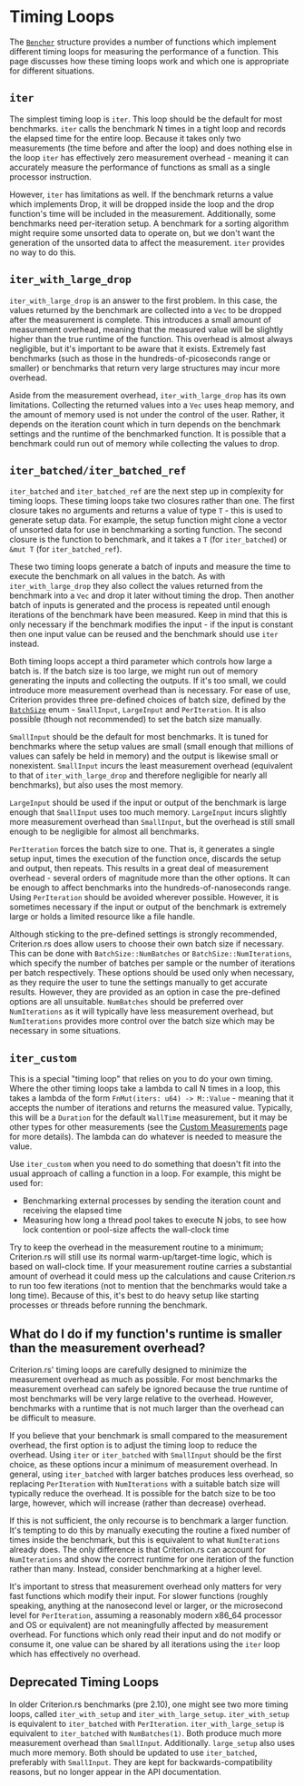 # Timing Loops

The [`Bencher`](https://bheisler.github.io/criterion.rs/criterion/struct.Bencher.html) structure
provides a number of functions which implement different timing loops for measuring the performance
of a function. This page discusses how these timing loops work and which one is appropriate for
different situations.

## `iter`

The simplest timing loop is `iter`. This loop should be the default for most benchmarks. `iter`
calls the benchmark N times in a tight loop and records the elapsed time for the entire loop.
Because it takes only two measurements (the time before and after the loop) and does nothing else in
the loop `iter` has effectively zero measurement overhead - meaning it can accurately measure the
performance of functions as small as a single processor instruction.

However, `iter` has limitations as well. If the benchmark returns a value which implements Drop, it
will be dropped inside the loop and the drop function's time will be included in the measurement.
Additionally, some benchmarks need per-iteration setup. A benchmark for a sorting algorithm
might require some unsorted data to operate on, but we don't want the generation of the unsorted
data to affect the measurement. `iter` provides no way to do this.

## `iter_with_large_drop`

`iter_with_large_drop` is an answer to the first problem. In this case, the values returned by the
benchmark are collected into a `Vec` to be dropped after the measurement is complete. This
introduces a small amount of measurement overhead, meaning that the measured value will be slightly
higher than the true runtime of the function. This overhead is almost always negligible, but it's
important to be aware that it exists. Extremely fast benchmarks (such as those in the
hundreds-of-picoseconds range or smaller) or benchmarks that return very large structures may incur
more overhead.

Aside from the measurement overhead, `iter_with_large_drop` has its own limitations. Collecting the
returned values into a `Vec` uses heap memory, and the amount of memory used is not under the
control of the user. Rather, it depends on the iteration count which in turn depends on the
benchmark settings and the runtime of the benchmarked function. It is possible that a benchmark
could run out of memory while collecting the values to drop.

## `iter_batched/iter_batched_ref`

`iter_batched` and `iter_batched_ref` are the next step up in complexity for timing loops. These
timing loops take two closures rather than one. The first closure takes no arguments and returns
a value of type `T` - this is used to generate setup data. For example, the setup function might
clone a vector of unsorted data for use in benchmarking a sorting function. The second closure
is the function to benchmark, and it takes a `T` (for `iter_batched`) or `&mut T` (for 
`iter_batched_ref`).

These two timing loops generate a batch of inputs and measure the time to execute the benchmark on
all values in the batch. As with `iter_with_large_drop` they also collect the values returned from
the benchmark into a `Vec` and drop it later without timing the drop. Then another batch of inputs
is generated and the process is repeated until enough iterations of the benchmark have been measured.
Keep in mind that this is only necessary if the benchmark modifies the input - if the input is 
constant then one input value can be reused and the benchmark should use `iter` instead.

Both timing loops accept a third parameter which controls how large a batch is. If the batch size
is too large, we might run out of memory generating the inputs and collecting the outputs. If it's
too small, we could introduce more measurement overhead than is necessary. For ease of use, Criterion
provides three pre-defined choices of batch size, defined by the 
[`BatchSize`](https://bheisler.github.io/criterion.rs/criterion/enum.BatchSize.html) enum - 
`SmallInput`, `LargeInput` and `PerIteration`. It is also possible (though not recommended) to set
the batch size manually.

`SmallInput` should be the default for most benchmarks. It is tuned for benchmarks where the setup
values are small (small enough that millions of values can safely be held in memory) and the output
is likewise small or nonexistent. `SmallInput` incurs the least measurement overhead (equivalent to
that of `iter_with_large_drop` and therefore negligible for nearly all benchmarks), but also uses
the most memory.

`LargeInput` should be used if the input or output of the benchmark is large enough that `SmallInput`
uses too much memory. `LargeInput` incurs slightly more measurement overhead than `SmallInput`, but
the overhead is still small enough to be negligible for almost all benchmarks.

`PerIteration` forces the batch size to one. That is, it generates a single setup input, times the
execution of the function once, discards the setup and output, then repeats. This results in a
great deal of measurement overhead - several orders of magnitude more than the other options. It
can be enough to affect benchmarks into the hundreds-of-nanoseconds range. Using `PerIteration`
should be avoided wherever possible. However, it is sometimes necessary if the input or output of
the benchmark is extremely large or holds a limited resource like a file handle.

Although sticking to the pre-defined settings is strongly recommended, Criterion.rs does allow
users to choose their own batch size if necessary. This can be done with `BatchSize::NumBatches` or
`BatchSize::NumIterations`, which specify the number of batches per sample or the number of
iterations per batch respectively. These options should be used only when necessary, as they require
the user to tune the settings manually to get accurate results. However, they are provided as an
option in case the pre-defined options are all unsuitable. `NumBatches` should be preferred over
`NumIterations` as it will typically have less measurement overhead, but `NumIterations` provides
more control over the batch size which may be necessary in some situations.

## `iter_custom`

This is a special "timing loop" that relies on you to do your own timing. Where the other timing
loops take a lambda to call N times in a loop, this takes a lambda of the form 
`FnMut(iters: u64) -> M::Value` - meaning that it accepts the number of iterations and returns
the measured value. Typically, this will be a `Duration` for the default `WallTime` measurement,
but it may be other types for other measurements (see the
[Custom Measurements](./custom_measurements.md) page for more details). The lambda
can do whatever is needed to measure the value.

Use `iter_custom` when you need to do something that doesn't fit into the usual approach of calling
a function in a loop. For example, this might be used for:

* Benchmarking external processes by sending the iteration count and receiving the elapsed time
* Measuring how long a thread pool takes to execute N jobs, to see how lock contention or pool-size
  affects the wall-clock time

Try to keep the overhead in the measurement routine to a minimum; Criterion.rs will still use its
normal warm-up/target-time logic, which is based on wall-clock time. If your measurement routine
carries a substantial amount of overhead it could mess up the calculations and cause Criterion.rs
to run too few iterations (not to mention that the benchmarks would take a long time). Because of
this, it's best to do heavy setup like starting processes or threads before running the benchmark.

## What do I do if my function's runtime is smaller than the measurement overhead?

Criterion.rs' timing loops are carefully designed to minimize the measurement overhead as much as
possible. For most benchmarks the measurement overhead can safely be ignored because the true
runtime of most benchmarks will be very large relative to the overhead. However, benchmarks with a
runtime that is not much larger than the overhead can be difficult to measure.

If you believe that your benchmark is small compared to the measurement overhead, the first option
is to adjust the timing loop to reduce the overhead. Using `iter` or `iter_batched` with `SmallInput`
should be the first choice, as these options incur a minimum of measurement overhead. In general,
using `iter_batched` with larger batches produces less overhead, so replacing `PerIteration` with
`NumIterations` with a suitable batch size will typically reduce the overhead. It is possible for
the batch size to be too large, however, which will increase (rather than decrease) overhead.

If this is not sufficient, the only recourse is to benchmark a larger function. It's tempting to do
this by manually executing the routine a fixed number of times inside the benchmark, but this is
equivalent to what `NumIterations` already does. The only difference is that Criterion.rs can
account for `NumIterations` and show the correct runtime for one iteration of the function rather
than many. Instead, consider benchmarking at a higher level.

It's important to stress that measurement overhead only matters for very fast functions which
modify their input. For slower functions (roughly speaking, anything at the nanosecond level or
larger, or the microsecond level for `PerIteration`, assuming a reasonably modern x86_64 processor
and OS or equivalent) are not meaningfully affected by measurement overhead. For functions which
only read their input and do not modify or consume it, one value can be shared by all iterations
using the `iter` loop which has effectively no overhead.

## Deprecated Timing Loops

In older Criterion.rs benchmarks (pre 2.10), one might see two more timing loops, called
`iter_with_setup` and `iter_with_large_setup`. `iter_with_setup` is equivalent to `iter_batched`
with `PerIteration`. `iter_with_large_setup` is equivalent to `iter_batched` with `NumBatches(1)`.
Both produce much more measurement overhead than `SmallInput`. Additionally. `large_setup` also
uses much more memory. Both should be updated to use `iter_batched`, preferably with `SmallInput`.
They are kept for backwards-compatibility reasons, but no longer appear in the API documentation.
